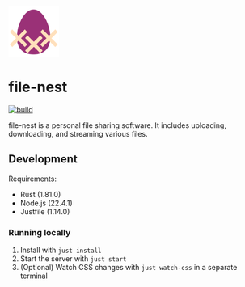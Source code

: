 <img src="./assets/logo.svg" width="100" />

<h1>file-nest</h1>

[![build](https://github.com/sneakycrow/file-nest/actions/workflows/build.yml/badge.svg)](https://github.com/sneakycrow/file-nest/actions/workflows/build.yml)

file-nest is a personal file sharing software. It includes uploading, downloading, and streaming various files.

## Development

Requirements:
- Rust (1.81.0)
- Node.js (22.4.1)
- Justfile (1.14.0)

### Running locally

1. Install with `just install`
2. Start the server with `just start`
3. (Optional) Watch CSS changes with `just watch-css` in a separate terminal

